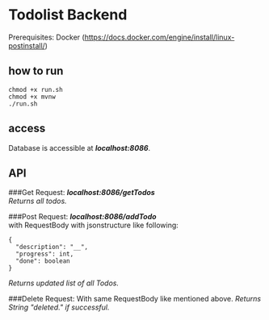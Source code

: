 # Todolist Backend
Prerequisites: 
Docker (https://docs.docker.com/engine/install/linux-postinstall/)

## how to run
```
chmod +x run.sh 
chmod +x mvnw
./run.sh
```
## access
Database is accessible at _**localhost:8086**_.

## API
###Get Request: 
_**localhost:8086/getTodos**_ <br />
_*Returns all todos.*_

###Post Request: 
_**localhost:8086/addTodo**_ <br />
with RequestBody with jsonstructure like following: 
```
{
  "description": "__",
  "progress": int,
  "done": boolean
}
```
_*Returns updated list of all Todos.*_

###Delete Request:
With same RequestBody like mentioned above.
_Returns String "deleted." if successful._

